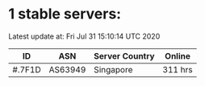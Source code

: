 # 1 stable servers:

Latest update at: Fri Jul 31 15:10:14 UTC 2020

| ID | ASN | Server Country | Online |
| -- | --- | -------------- | ------ |
| #.7F1D | AS63949 | Singapore | 311 hrs |

